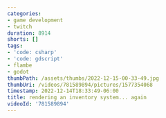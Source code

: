 ```yaml
---
categories:
- game development
- twitch
duration: 8914
shorts: []
tags:
- 'code: csharp'
- 'code: gdscript'
- flambe
- godot
thumbPath: /assets/thumbs/2022-12-15-00-33-49.jpg
thumbUri: /videos/781589894/pictures/1577354068
timestamp: 2022-12-14T18:33:49-06:00
title: rendering an inventory system... again
videoId: '781589894'
---
```

